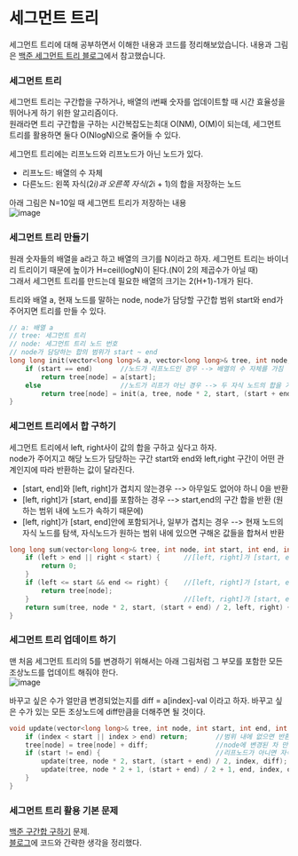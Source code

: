#  세그먼트 트리

세그먼트 트리에 대해 공부하면서 이해한 내용과 코드를 정리해보았습니다.
내용과 그림은 [백준 세그먼트 트리 블로그](https://www.acmicpc.net/blog/view/9)에서 참고했습니다.

### 세그먼트 트리
세그먼트 트리는 구간합을 구하거나, 배열의 i번째 숫자를 업데이트할 때 시간 효율성을 뛰어나게 하기 위한 알고리즘이다.  
원래라면 트리 구간합을 구하는 시간복잡도는최대 O(NM), O(M)이 되는데, 세그먼트 트리를 활용하면 둘다 O(NlogN)으로 줄어들 수 있다.  

세그먼트 트리에는 리프노드와 리프노드가 아닌 노드가 있다.  
* 리프노드: 배열의 수 자체
* 다른노드: 왼쪽 자식(2*i)과 오른쪽 자식(2*i + 1)의 합을 저장하는 노드  

아래 그림은 N=10일 때 세그먼트 트리가 저장하는 내용  
![image](https://user-images.githubusercontent.com/33820372/96912948-025ee200-14de-11eb-90f0-1c12f1304b14.png)

### 세그먼트 트리 만들기
원래 숫자들의 배열을 a라고 하고 배열의 크기를 N이라고 하자.
세그먼트 트리는 바이너리 트리이기 때문에 높이가 H=ceil(logN)이 된다.(N이 2의 제곱수가 아닐 때)   
그래서 세그먼트 트리를 만드는데 필요한 배열의 크기는 2(H+1)-1개가 된다.

트리와 배열 a, 현재 노드를 말하는 node, node가 담당할 구간합 범위 start와 end가 주어지면 트리를 만들 수 있다.  
```cpp
// a: 배열 a
// tree: 세그먼트 트리
// node: 세그먼트 트리 노드 번호
// node가 담당하는 합의 범위가 start ~ end
long long init(vector<long long>& a, vector<long long>& tree, int node, int start, int end) {
    if (start == end)       //노드가 리프노드인 경우 --> 배열의 수 자체를 가짐
        return tree[node] = a[start];
    else                    //노드가 리프가 아닌 경우 --> 두 자식 노드의 합을 가짐
        return tree[node] = init(a, tree, node * 2, start, (start + end) / 2) + init(a, tree, node * 2 + 1, (start + end) / 2 + 1, end);
}
```

### 세그먼트 트리에서 합 구하기
세그먼트 트리에서 left, right사이 값의 합을 구하고 싶다고 하자.  
node가 주어지고 해당 노드가 담당하는 구간 start와 end와 left,right 구간이 어떤 관계인지에 따라 반환하는 값이 달라진다.  

* [start, end]와 [left, right]가 겹치지 않는경우 --> 아무일도 없어야 하니 0을 반환
* [left, right]가 [start, end]를 포함하는 경우 --> start,end의 구간 합을 반환 (원하는 범위 내에 노드가 속하기 때문에)
* [left, right]가 [start, end]안에 포함되거나, 일부가 겹치는 경우 --> 현재 노드의 자식 노드를 탐색, 자식노드가 원하는 범위 내에 있으면 구해온 값들을 합쳐서 반환

```cpp
long long sum(vector<long long>& tree, int node, int start, int end, int left, int right) {
    if (left > end || right < start) {      //[left, right]가 [start, end]와 겹치지 않는 경우
        return 0;
    }
    if (left <= start && end <= right) {    //[left, right]가 [start, end]를 포함하는 경우
        return tree[node];
    }                                       //[left, right]가 [start, end]안에 포함되거나, 일부가 겹치는 경우
    return sum(tree, node * 2, start, (start + end) / 2, left, right) + sum(tree, node * 2 + 1, (start + end) / 2 + 1, end, left, right);
}
```

### 세그먼트 트리 업데이트 하기
맨 처음 세그먼트 트리의 5를 변경하기 위해서는 아래 그림처럼 그 부모를 포함한 모든 조상노드를 업데이트 해줘야 한다.  
![image](https://user-images.githubusercontent.com/33820372/96914461-fffd8780-14df-11eb-8d6a-4a6f34c41f78.png)

바꾸고 싶은 수가 얼만큼 변경되었는지를 diff = a[index]-val 이라고 하자.
바꾸고 싶은 수가 있는 모든 조상노드에 diff만큼을 더해주면 될 것이다.

```cpp
void update(vector<long long>& tree, int node, int start, int end, int index, long long diff) {
    if (index < start || index > end) return;       //범위 내에 없으면 반환
    tree[node] = tree[node] + diff;                 //node에 변경된 차 만큼을 더해줌
    if (start != end) {                             //리프노드가 아니면 자식노드에 모두 diff만큼 더해주자
        update(tree, node * 2, start, (start + end) / 2, index, diff);
        update(tree, node * 2 + 1, (start + end) / 2 + 1, end, index, diff);
    }
}
```


### 세그먼트 트리 활용 기본 문제
[백준 구간합 구하기](https://www.acmicpc.net/problem/2042) 문제.   
[블로그](https://blog.naver.com/kdy246/222123828378)에 코드와 간략한 생각을 정리했다.

